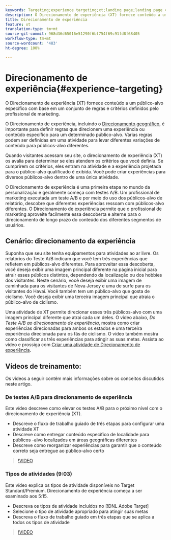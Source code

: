 ```yaml
---
keywords: Targeting;experience targeting;xt;landing page;landing page campaign
description: O Direcionamento de experiência (XT) fornece conteúdo a um público-alvo específico com base em um conjunto de regras e critérios definidos pelo profissional de marketing.
title: Direcionamento de experiência
feature: xt
translation-type: tm+mt
source-git-commit: 968d36d65016e51290f6bf754f69c91fd8f68405
workflow-type: tm+mt
source-wordcount: '483'
ht-degree: 100%

---
```



# Direcionamento de experiência{#experience-targeting}

O Direcionamento de experiência (XT) fornece conteúdo a um público-alvo específico com base em um conjunto de regras e critérios definidos pelo profissional de marketing.

O Direcionamento de experiência, incluindo o [Direcionamento geográfico](/help/c-target/c-audiences/c-target-rules/geo.md), é importante para definir regras que direcionem uma experiência ou conteúdo específico para um determinado público-alvo. Várias regras podem ser definidas em uma atividade para levar diferentes variações de conteúdo para públicos-alvo diferentes.

Quando visitantes acessam seu site, o direcionamento de experiência (XT) os avalia para determinar se eles atendem os critérios que você definiu. Se cumprirem os critérios, eles entram na atividade e a experiência projetada para o público-alvo qualificado é exibida. Você pode criar experiências para diversos públicos-alvo dentro de uma única atividade.

O Direcionamento de experiência é uma primeira etapa no mundo da personalização e geralmente começa com testes A/B. Um profissional de marketing executada um teste A/B e por meio do uso dos públicos-alvo de relatório, descobre que diferentes experiências ressoam com públicos-alvo diferentes. O Direcionamento de experiência permite que o profissional de marketing aproveite facilmente essa descoberta e alterne para o direcionamento de longo prazo do conteúdo dos diferentes segmentos de usuários.

## Cenário: direcionamento da experiência

Suponha que seu site tenha equipamentos para atividades ao ar livre. Os relatórios do Teste A/B indicam que você tem três experiências que refletem em públicos-alvo diferentes. Para aproveitar essa descoberta, você deseja exibir uma imagem principal diferente na página inicial para atrair esses públicos distintos, dependendo da localização ou dos hobbies dos visitantes. Neste cenário, você deseja exibir uma imagem de caminhada para os visitantes de Nova Jersey e uma de surfe para os visitantes do Havaí. Você também tem um público-alvo que gosta de ciclismo. Você deseja exibir uma terceira imagem principal que atraia o público-alvo de ciclismo.

Uma atividade de XT permite direcionar esses três públicos-alvo com uma imagem principal diferente que atrai cada um deles. O vídeo abaixo, *Do Teste A/B ao direcionamento de experiência*, mostra como criar experiências direcionadas para ambos os estados e uma terceira experiência direcionada para os fãs de ciclismo. O vídeo também mostra como classificar as três experiências para atingir as suas metas. Assista ao vídeo e prossiga com [Criar uma atividade de Direcionamento de experiência](/help/c-activities/t-experience-target/t-xt-create/xt-create.md).

## Vídeos de treinamento:

Os vídeos a seguir contêm mais informações sobre os conceitos discutidos neste artigo.

### De testes A/B para direcionamento de experiência

Este vídeo descreve como elevar os testes A/B para o próximo nível com o direcionamento de experiência (XT).

* Descreve o fluxo de trabalho guiado de três etapas para configurar uma atividade XT
* Descreve como entregar conteúdo específico de localidade para públicos -alvo localizados em áreas geográficas diferentes
* Descreve como reorganizar experiências para garantir que o conteúdo correto seja entregue ao público-alvo certo

>[!VIDEO](https://video.tv.adobe.com/v/22418/)

### Tipos de atividades (9:03)

Este vídeo explica os tipos de atividade disponíveis no Target Standard/Premium. Direcionamento de experiência começa a ser examinado aos 5:15.

* Descreva os tipos de atividade incluídos no [!DNL Adobe Target]
* Selecione o tipo de atividade apropriado para atingir suas metas
* Descreva o fluxo de trabalho guiado em três etapas que se aplica a todos os tipos de atividade

>[!VIDEO](https://video.tv.adobe.com/v/17386)